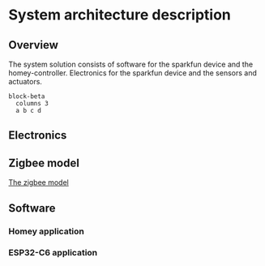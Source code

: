 # System architecture description
## Overview
The system solution consists of software for the sparkfun device and the homey-controller. Electronics for the sparkfun device and the sensors and actuators.

```mermaid
block-beta
  columns 3
  a b c d

```
## Electronics
## Zigbee model
[The zigbee model](zigbee.md)
## Software
### Homey application
### ESP32-C6 application
